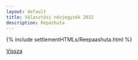 ```yaml
---
layout: default
title: Választási névjegyzék 2022
description: Répáshuta
---
```


{% include settlementHTMLs/Reepaashuta.html %}

[Vissza](./)